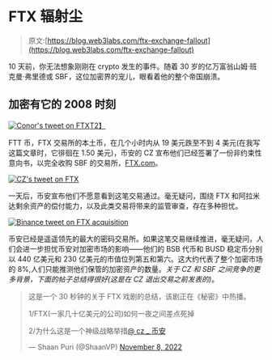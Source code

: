 # FTX 辐射尘

> 原文:[https://blog.web3labs.com/ftx-exchange-fallout](https://blog.web3labs.com/ftx-exchange-fallout)

10 天前，你无法想象刚刚在 crypto 发生的事件。随着 30 岁的亿万富翁山姆·班克曼·弗里德或 SBF，这位加密界的宠儿，眼看着他的整个帝国崩溃。

## 加密有它的 2008 时刻

[![Conor's tweet on FTX](../Images/eaef085b724176389758eab60726b125.png)T2】](https://twitter.com/ConorSvensson/status/1590018421592559618)

FTT 币，FTX 交易所的本土币，在几个小时内从 19 美元跌至不到 4 美元(在我写这篇文章时，它徘徊在 1.50 美元)，币安的 CZ 宣布他们已经签署了一份非约束性意向书，以完全收购 SBF 的交易所，[FTX.com](https://ftx.com/?utm_campaign=Conor%20on%20Web3&utm_medium=email&utm_source=Revue%20newsletter)。

[![CZ's tweet on FTX](../Images/d9dc4572d23a0b87a2393c6880361bc3.png)](https://twitter.com/cz_binance/status/1590013613586411520)

一天后，币安宣布他们不愿意看到这笔交易通过。毫无疑问，围绕 FTX 和阿拉米达剩余资产的偿付能力，以及此类交易将带来的监管审查，存在多种担忧。

[![Binance tweet on FTX acquisition](../Images/ec78cf0da180c3882669c5e86bff8f3d.png)](https://twitter.com/binance/status/1590449161069268992)

币安已经是遥遥领先的最大的密码交易所。如果这笔交易继续推进，毫无疑问，人们会进一步担忧币安对加密市场的影响——他们的 BSB 代币和 BUSD 稳定币分别以 440 亿美元和 230 亿美元的市值位列第五和第六。这大约代表了整个加密市场的 8%,人们只能推测他们保管的加密资产的数量。*关于 CZ 和 SBF 之间竞争的更多背景，下面的帖子总结得很好(这是在 CZ 退出交易之前发表的)*。

> 这是一个 30 秒钟的关于 FTX 戏剧的总结，该剧正在《秘密》中热播。
> 
> 1/FTX(一家几十亿美元的公司)如何一夜之间差点死掉
> 
> 2/为什么这是一个神级战略举措[@ cz _ 币安](https://twitter.com/cz_binance?ref_src=twsrc%5Etfw)
> 
> — Shaan Puri (@ShaanVP) [November 8, 2022](https://twitter.com/ShaanVP/status/1590029012000440320?ref_src=twsrc%5Etfw)